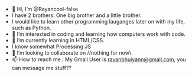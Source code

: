 - 👋 Hi, I’m @Rayancool-false
- I have 2 brothers: One big brother and a little brother.
- I would like to learn other programming lauganges later on with my life, such as Python.
- 👀 I’m interested in coding and learning how computers work with code.
- 🌱 I’m currently learning in HTML/CSS.
- I know somewhat Processing JS
- 💞️ I’m looking to collaborate on //nothing for now\\\.
- 📫 How to reach me : My Gmail User is rayanbhuiyann@gmail.com, you can message me stuff??

<!--Future self; Change this later, also if you can see this, nice -->
